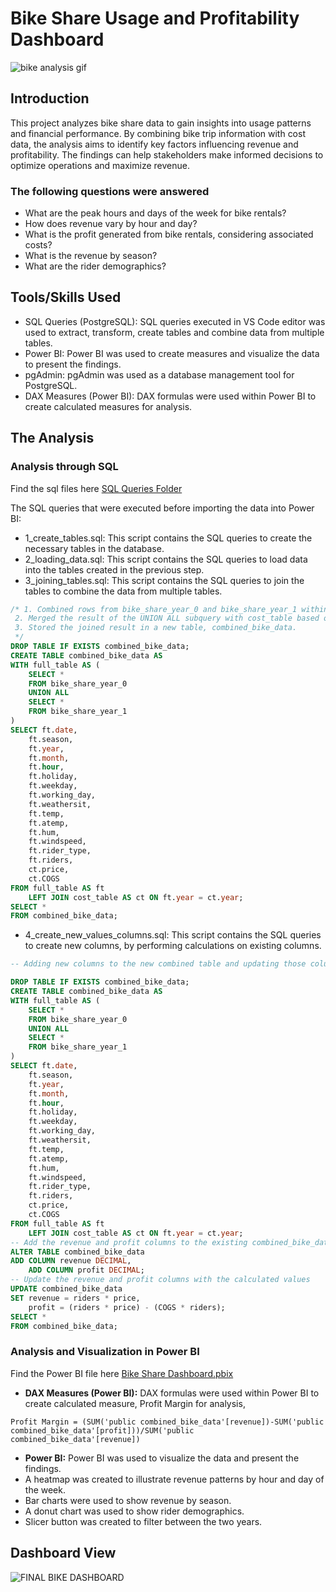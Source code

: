 # Bike Share Usage and Profitability Dashboard  
![bike analysis gif](https://github.com/user-attachments/assets/dd8fdc9a-455d-49ac-8ccd-76b530eae7f2)  

## Introduction  
This project analyzes bike share data to gain insights into usage patterns and financial performance. By combining bike trip information with cost data, the analysis aims to identify key factors influencing revenue and profitability. The findings can help stakeholders make informed decisions to optimize operations and maximize revenue.  
### The following questions were answered  
- What are the peak hours and days of the week for bike rentals?
- How does revenue vary by hour and day?
- What is the profit generated from bike rentals, considering associated costs?
- What is the revenue by season?
- What are the rider demographics?

## Tools/Skills Used  
- SQL Queries (PostgreSQL): SQL queries executed in VS Code editor was used to extract, transform, create tables and combine data from multiple tables.
- Power BI: Power BI was used to create measures and visualize the data to present the findings.
- pgAdmin: pgAdmin was used as a database management tool for PostgreSQL.
- DAX Measures (Power BI): DAX formulas were used within Power BI to create calculated measures for analysis.

## The Analysis  

### Analysis through SQL  
Find the sql files here [SQL Queries Folder](https://github.com/nishi-uthappa/Bike_share_data_analysis/tree/main/SQL_Queries)  

The SQL queries that were executed before importing the data into Power BI:
- 1_create_tables.sql:  This script contains the SQL queries to create the necessary tables in the database.
- 2_loading_data.sql:   This script contains the SQL queries to load data into the tables created in the previous step.
- 3_joining_tables.sql: This script contains the SQL queries to join the tables to combine the data from multiple tables.  
```sql
/* 1. Combined rows from bike_share_year_0 and bike_share_year_1 within a subquery using UNION ALL.
 2. Merged the result of the UNION ALL subquery with cost_table based on matching year values using LEFT JOIN.
 3. Stored the joined result in a new table, combined_bike_data.
 */
DROP TABLE IF EXISTS combined_bike_data;
CREATE TABLE combined_bike_data AS
WITH full_table AS (
    SELECT *
    FROM bike_share_year_0
    UNION ALL
    SELECT *
    FROM bike_share_year_1
)
SELECT ft.date,
    ft.season,
    ft.year,
    ft.month,
    ft.hour,
    ft.holiday,
    ft.weekday,
    ft.working_day,
    ft.weathersit,
    ft.temp,
    ft.atemp,
    ft.hum,
    ft.windspeed,
    ft.rider_type,
    ft.riders,
    ct.price,
    ct.COGS
FROM full_table AS ft
    LEFT JOIN cost_table AS ct ON ft.year = ct.year;
SELECT *
FROM combined_bike_data;
```

- 4_create_new_values_columns.sql:   This script contains the SQL queries to create new columns, by performing calculations on existing columns.  
```sql
-- Adding new columns to the new combined table and updating those columns with calculated values.

DROP TABLE IF EXISTS combined_bike_data;
CREATE TABLE combined_bike_data AS
WITH full_table AS (
    SELECT *
    FROM bike_share_year_0
    UNION ALL
    SELECT *
    FROM bike_share_year_1
)
SELECT ft.date,
    ft.season,
    ft.year,
    ft.month,
    ft.hour,
    ft.holiday,
    ft.weekday,
    ft.working_day,
    ft.weathersit,
    ft.temp,
    ft.atemp,
    ft.hum,
    ft.windspeed,
    ft.rider_type,
    ft.riders,
    ct.price,
    ct.COGS
FROM full_table AS ft
    LEFT JOIN cost_table AS ct ON ft.year = ct.year;
-- Add the revenue and profit columns to the existing combined_bike_data table
ALTER TABLE combined_bike_data
ADD COLUMN revenue DECIMAL,
    ADD COLUMN profit DECIMAL;
-- Update the revenue and profit columns with the calculated values
UPDATE combined_bike_data
SET revenue = riders * price,
    profit = (riders * price) - (COGS * riders);
SELECT *
FROM combined_bike_data;
```
### Analysis and Visualization in Power BI  
Find the Power BI file here [Bike Share Dashboard.pbix](https://github.com/nishi-uthappa/Bike_share_data_analysis/blob/main/Bike%20Share%20Dashboard.pbix)  

- **DAX Measures (Power BI):**  DAX formulas were used within Power BI to create calculated measure, Profit Margin for analysis,  
```dax
Profit Margin = (SUM('public combined_bike_data'[revenue])-SUM('public combined_bike_data'[profit]))/SUM('public combined_bike_data'[revenue])
```
- **Power BI:**  Power BI was used to visualize the data and present the findings.
- A heatmap was created to illustrate revenue patterns by hour and day of the week.
- Bar charts were used to show revenue by season.
- A donut chart was used to show rider demographics.
- Slicer button was created to filter between the two years.


## Dashboard View  
![FINAL BIKE DASHBOARD](https://github.com/user-attachments/assets/a64a7b42-0e58-40ec-836c-00c373832cb8)

